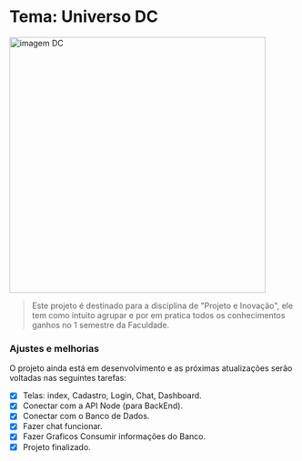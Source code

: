 # Tema: Universo DC

<img width="450px" src="https://poltronanerd.com.br/wp-content/uploads/2020/05/Screenshot_2020-05-13-The-History-Of-The-DC-Comics-Logo.png" alt=" imagem DC">

> Este projeto é destinado para a disciplina de "Projeto e Inovação", ele tem como intuito agrupar e por em pratica todos os conhecimentos ganhos no 1 semestre da Faculdade.

### Ajustes e melhorias

O projeto ainda está em desenvolvimento e as próximas atualizações serão voltadas nas seguintes tarefas:

- [X] Telas: index, Cadastro, Login, Chat, Dashboard.
- [X] Conectar com a API Node (para BackEnd).
- [X] Conectar com o Banco de Dados.
- [X] Fazer chat funcionar.
- [X] Fazer Graficos Consumir informações do Banco.
- [X] Projeto finalizado.  
